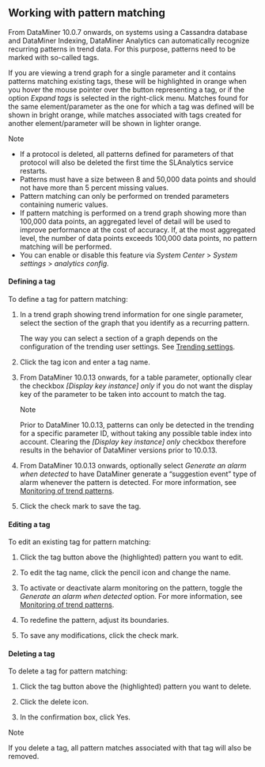 ## Working with pattern matching

From DataMiner 10.0.7 onwards, on systems using a Cassandra database and DataMiner Indexing, DataMiner Analytics can automatically recognize recurring patterns in trend data. For this purpose, patterns need to be marked with so-called tags.

If you are viewing a trend graph for a single parameter and it contains patterns matching existing tags, these will be highlighted in orange when you hover the mouse pointer over the button representing a tag, or if the option *Expand tags* is selected in the right-click menu. Matches found for the same element/parameter as the one for which a tag was defined will be shown in bright orange, while matches associated with tags created for another element/parameter will be shown in lighter orange.

> [!NOTE]
> -  If a protocol is deleted, all patterns defined for parameters of that protocol will also be deleted the first time the SLAnalytics service restarts.
> -  Patterns must have a size between 8 and 50,000 data points and should not have more than 5 percent missing values.
> -  Pattern matching can only be performed on trended parameters containing numeric values.
> -  If pattern matching is performed on a trend graph showing more than 100,000 data points, an aggregated level of detail will be used to improve performance at the cost of accuracy. If, at the most aggregated level, the number of data points exceeds 100,000 data points, no pattern matching will be performed.
> -  You can enable or disable this feature via *System Center* > *System settings* > *analytics config.*

#### Defining a tag

To define a tag for pattern matching:

1. In a trend graph showing trend information for one single parameter, select the section of the graph that you identify as a recurring pattern.

    The way you can select a section of a graph depends on the configuration of the trending user settings. See [Trending settings](../../part_1/GettingStarted/User_settings.md#trending-settings).

2. Click the tag icon and enter a tag name.

3. From DataMiner 10.0.13 onwards, for a table parameter, optionally clear the checkbox *\[Display key instance\] only* if you do not want the display key of the parameter to be taken into account to match the tag.

    > [!NOTE]
    > Prior to DataMiner 10.0.13, patterns can only be detected in the trending for a specific parameter ID, without taking any possible table index into account. Clearing the *\[Display key instance\] only* checkbox therefore results in the behavior of DataMiner versions prior to 10.0.13.

4. From DataMiner 10.0.13 onwards, optionally select *Generate an alarm when detected* to have DataMiner generate a “suggestion event” type of alarm whenever the pattern is detected. For more information, see [Monitoring of trend patterns](../alarms/Advanced_analytics_features_in_the_Alarm_Console.md#monitoring-of-trend-patterns).

5. Click the check mark to save the tag.

#### Editing a tag

To edit an existing tag for pattern matching:

1. Click the tag button above the (highlighted) pattern you want to edit.

2. To edit the tag name, click the pencil icon and change the name.

3. To activate or deactivate alarm monitoring on the pattern, toggle the *Generate an alarm when detected* option. For more information, see [Monitoring of trend patterns](../alarms/Advanced_analytics_features_in_the_Alarm_Console.md#monitoring-of-trend-patterns).

4. To redefine the pattern, adjust its boundaries.

5. To save any modifications, click the check mark.

#### Deleting a tag

To delete a tag for pattern matching:

1. Click the tag button above the (highlighted) pattern you want to delete.

2. Click the delete icon.

3. In the confirmation box, click Yes.

> [!NOTE]
> If you delete a tag, all pattern matches associated with that tag will also be removed.
>

